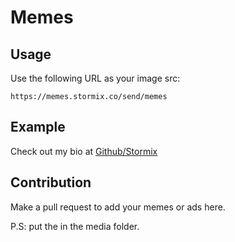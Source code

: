 # Memes

## Usage

Use the following URL as your image src:

```
https://memes.stormix.co/send/memes
```

## Example

Check out my bio at [Github/Stormix](https://github.com/Stormix)

## Contribution

Make a pull request to add your memes or ads here.

P.S: put the in the media folder.
